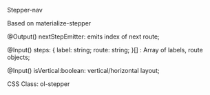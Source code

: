 Stepper-nav


Based on materialize-stepper


@Output() nextStepEmitter: emits index of next route;

@Input() steps: { label: string; route: string; }[] : Array of labels, route objects;

@Input() isVertical:boolean: vertical/horizontal layout;

CSS Class: ol-stepper